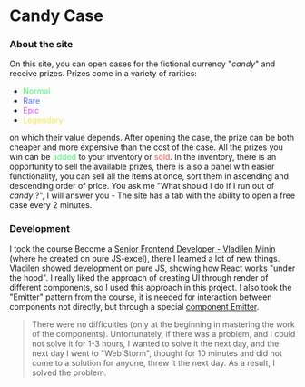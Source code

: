 # Candy Case

### About the site
On this site, you can open cases for the fictional currency "*candy*" and receive prizes. Prizes come in a variety of rarities:
+ <span style="color: #52F275">Normal</span>
+ <span style="color: #5275F2">Rare</span>
+ <span style="color: #DC52F2">Epic</span>
+ <span style="color: #F2E252">Legendary</span>

on which their value depends. After opening the case, the prize can be both cheaper and more expensive than the cost of the case. All the prizes you win can be <span style="color: #52F275">added</span> to your inventory or <span style="color: #f25252">sold</span>. In the inventory, there is an opportunity to sell the available prizes, there is also a panel with easier functionality, you can sell all the items at once, sort them in ascending and descending order of price. You ask me "What should I do if I run out of *candy* ?", I will answer you - The site has a tab with the ability to open a free case every 2 minutes.
### Development

I took the course Become a [Senior Frontend Developer - Vladilen Minin][1] (where he created on pure JS-excel), there I learned a lot of new things. Vladilen showed development on pure JS, showing how React works "under the hood". I really liked the approach of creating UI through render of different components, so I used this approach in this project. I also took the "Emitter" pattern from the course, it is needed for interaction between components not directly, but through a special [component Emitter](src/core/Emitter.js).
> There were no difficulties (only at the beginning in mastering the work of the components). Unfortunately, if there was a problem, and I could not solve it for 1-3 hours, I wanted to solve it the next day, and the next day I went to "Web Storm", thought for 10 minutes and did not come to a solution for anyone, threw it the next day. As a result, I solved the problem.

[1]: https://vladilen.ru/excel?utm_source=youtube&utm_medium=social&utm_campaign=jsexcel&utm_content=video
